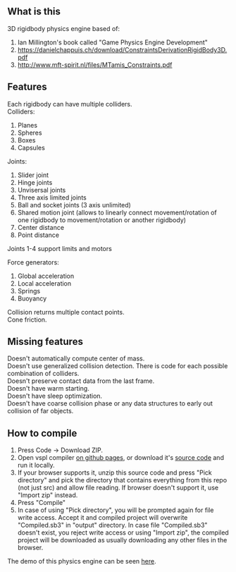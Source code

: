 ## What is this
3D rigidbody physics engine based of:  
1. Ian Millington's book called "Game Physics Engine Development"  
2. https://danielchappuis.ch/download/ConstraintsDerivationRigidBody3D.pdf  
3. http://www.mft-spirit.nl/files/MTamis_Constraints.pdf  

## Features
Each rigidbody can have multiple colliders.  
Colliders:  
1. Planes  
2. Spheres  
3. Boxes  
4. Capsules  

Joints:  
1. Slider joint  
2. Hinge joints  
3. Unvisersal joints  
4. Three axis limited joints  
5. Ball and socket joints (3 axis unlimited)  
6. Shared motion joint (allows to linearly connect movement/rotation of one rigidbody to movement/rotation or another rigidbody)  
7. Center distance  
8. Point distance  

Joints 1-4 support limits and motors  

Force generators:  
1. Global acceleration  
1. Local acceleration  
3. Springs  
4. Buoyancy  

Collision returns multiple contact points.  
Cone friction.  

## Missing features
Doesn't automatically compute center of mass.  
Doesn't use generalized collision detection. There is code for each possible combination of colliders.  
Doesn't preserve contact data from the last frame.  
Doesn't have warm starting.  
Doesn't have sleep optimization.  
Doesn't have coarse collision phase or any data structures to early out collision of far objects.  

## How to compile
1. Press Code -> Download ZIP.
2. Open vspl compiler [on github pages](https://xeltalliv.github.io/ScratchTools/ProgLang/), or download it's [source code](https://github.com/Xeltalliv/ScratchTools/tree/main/ProgLang) and run it locally.  
3. If your browser supports it, unzip this source code and press "Pick directory" and pick the directory that contains everything from this repo (not just src) and allow file reading. If browser doesn't support it, use "Import zip" instead.  
4. Press "Compile"  
5. In case of using "Pick directory", you will be prompted again for file write access. Accept it and compiled project will overwrite "Compiled.sb3" in "output" directory. In case file "Compiled.sb3" doesn't exist, you reject write access or using "Import zip", the compiled project will be downloaded as usually downloading any other files in the browser.  

The demo of this physics engine can be seen [here](https://turbowarp.org/727515422).